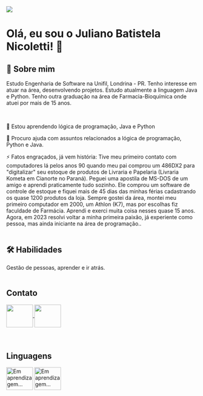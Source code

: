 


<img src="https://github-readme-stats.vercel.app/api?username=julianonicoletti&theme=gruvbox&show_icons=true">


# Olá, eu sou o Juliano Batistela Nicoletti! 👋


## 🚀 Sobre mim
Estudo Engenharia de Software na Unifil, Londrina - PR. Tenho interesse em atuar na área, desenvolvendo projetos.
Estudo atualmente a linguagem Java e Python.
Tenho outra graduação na área de Farmacia-Bioquímica onde atuei por mais de 15 anos.

<br>

🧠 Estou aprendendo lógica de programação, Java e Python

🤔 Procuro ajuda com assuntos relacionados a lógica de programação, Python e Java.

⚡️ Fatos engraçados, já vem história:
Tive meu primeiro contato com computadores lá pelos anos 90 quando meu pai comprou um 486DX2 para "digitalizar" seu estoque de produtos de Livraria e Papelaria (Livraria Kometa em Cianorte no Paraná). Peguei uma apostila de MS-DOS de um amigo e aprendi praticamente tudo sozinho. Ele comprou um software de controle de estoque e fiquei mais de 45 dias das minhas férias cadastrando os quase 1200 produtos da loja. Sempre gostei da área, montei meu primeiro computador em 2000, um Athlon (K7), mas por escolhas fiz faculdade de Farmácia. Aprendi e exerci muita coisa nesses quase 15 anos. Agora, em 2023 resolvi voltar a minha primeira paixão, já experiente como pessoa, mas ainda iniciante na área de programação..
<br>
<br>

## 🛠 Habilidades
Gestão de pessoas, aprender e ir atrás.
<br>
<br>
## Contato
<a href="https://www.linkedin.com/in/juliano-nicoletti-06549359/">
<div>
    <img src="https://cdn.jsdelivr.net/gh/devicons/devicon/icons/linkedin/linkedin-original.svg" align="center" height="60"width="70">
<a href="https://www.facebook.com/juliano.nicoletti">
    <img src="https://cdn.jsdelivr.net/gh/devicons/devicon/icons/facebook/facebook-original.svg" align="center" height="60"width="70">
</div>
</a>
<br>
<br>

## Linguagens
<div>
    <img src="https://cdn.jsdelivr.net/gh/devicons/devicon/icons/python/python-original.svg" align="center" height="60"width="70" title="Em aprendizagem..."/>
    <img src="https://cdn.jsdelivr.net/gh/devicons/devicon/icons/java/java-original.svg" align="center" height="60"width="70" title="Em aprendizagem..."/>     
    
</div>




